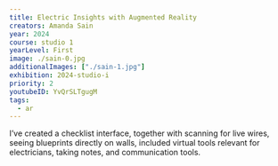```yaml
---
title: Electric Insights with Augmented Reality
creators: Amanda Sain 
year: 2024
course: studio 1 
yearLevel: First
image: ./sain-0.jpg
additionalImages: ["./sain-1.jpg"]
exhibition: 2024-studio-i
priority: 2
youtubeID: YvQrSLTgugM
tags:
  - ar
---
```


I’ve created a checklist interface, together with scanning for live wires, seeing blueprints directly on walls, included virtual tools relevant for electricians, taking notes, and communication tools. 